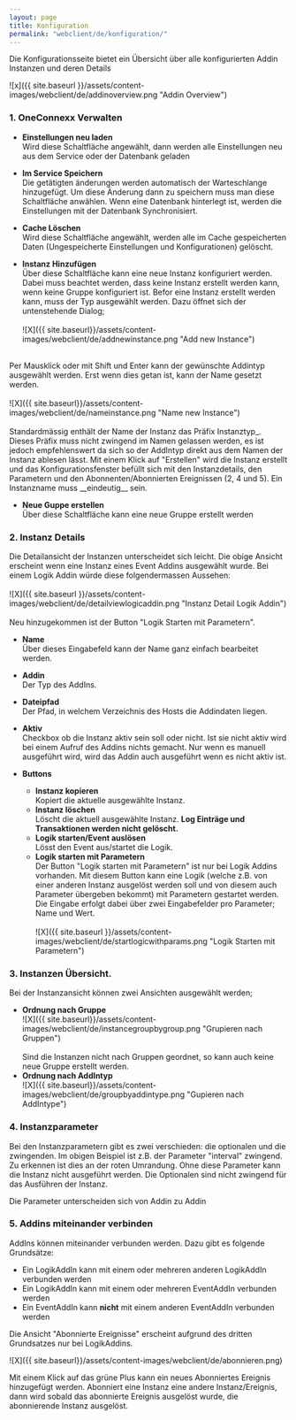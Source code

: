 ```yaml
---
layout: page
title: Konfiguration
permalink: "webclient/de/konfiguration/"
---
```


Die Konfigurationsseite bietet ein Übersicht über alle konfigurierten Addin Instanzen und deren Details 


![x]({{ site.baseurl }}/assets/content-images/webclient/de/addinoverview.png "Addin Overview")

### 1. OneConnexx Verwalten

  * __Einstellungen neu laden__  
  Wird diese Schaltfläche angewählt, dann werden alle Einstellungen neu aus dem Service oder der Datenbank geladen
	
  * __Im Service Speichern__  
  Die getätigten änderungen werden automatisch der Warteschlange hinzugefügt. Um diese Änderung dann zu speichern muss man diese Schaltfläche anwählen. Wenn eine Datenbank hinterlegt ist, werden die Einstellungen mit der Datenbank Synchronisiert. 
  
  * __Cache Löschen__  
  Wird diese Schaltfläche angewählt, werden alle im Cache gespeicherten Daten (Ungespeicherte Einstellungen und Konfigurationen) gelöscht.
  
  * __Instanz Hinzufügen__  
  Über diese Schaltfläche kann eine neue Instanz konfiguriert werden. Dabei muss beachtet werden, dass keine Instanz erstellt werden kann, wenn keine Gruppe konfiguriert ist. Befor eine Instanz erstellt werden kann, muss der Typ ausgewählt werden. Dazu öffnet sich der untenstehende Dialog;
  <br /><br />
  ![X]({{ site.baseurl}}/assets/content-images/webclient/de/addnewinstance.png "Add new Instance")<br />
  <br />
  Per Mausklick oder mit Shift und Enter kann der gewünschte Addintyp ausgewählt werden. Erst wenn dies getan ist, kann der Name gesetzt werden.
  <br /><br />
  ![X]({{ site.baseurl}}/assets/content-images/webclient/de/nameinstance.png "Name new Instance")
  <br /><br />
  Standardmässig enthält der Name der Instanz das Präfix Instanztyp_. Dieses Präfix muss nicht zwingend im Namen gelassen werden, es ist jedoch empfehlenswert da sich so der AddIntyp direkt aus dem Namen der Instanz ablesen lässt. Mit einem Klick auf "Erstellen" wird die Instanz erstellt und das Konfigurationsfenster befüllt sich mit den Instanzdetails, den Parametern und den
  Abonnenten/Abonnierten Ereignissen (2, 4 und 5). Ein Instanzname muss __eindeutig__ sein.
  
  * __Neue Guppe erstellen__  
  Über diese Schaltfläche kann eine neue Gruppe erstellt werden
  
### 2. Instanz Details
  Die Detailansicht der Instanzen unterscheidet sich leicht. Die obige Ansicht erscheint wenn eine Instanz eines Event Addins ausgewählt wurde. Bei einem Logik Addin würde diese folgendermassen Aussehen:
  <br /><br />
  ![X]({{ site.baseurl }}/assets/content-images/webclient/de/detailviewlogicaddin.png "Instanz Detail Logik Addin")
  <br /><br />
  Neu hinzugekommen ist der Button "Logik Starten mit Parametern".
  
  * __Name__  
  Über dieses Eingabefeld kann der Name ganz einfach bearbeitet werden.
  
  * __Addin__  
  Der Typ des AddIns.
  
  * __Dateipfad__  
  Der Pfad, in welchem Verzeichnis des Hosts die Addindaten liegen.
  
  * __Aktiv__  
  Checkbox ob die Instanz aktiv sein soll oder nicht. Ist sie nicht aktiv wird bei einem Aufruf des Addins nichts gemacht. Nur wenn es manuell ausgeführt wird, wird das Addin auch ausgeführt wenn es nicht aktiv ist.
  
  * __Buttons__  
    * __Instanz kopieren__  
	Kopiert die aktuelle ausgewählte Instanz.
	* __Instanz löschen__  
	Löscht die aktuell ausgewählte Instanz. __Log Einträge und Transaktionen werden nicht gelöscht.__
	* __Logik starten/Event auslösen__  
	Lösst den Event aus/startet die Logik.
	* __Logik starten mit Parametern__  
	Der Button "Logik starten mit Parametern" ist nur bei Logik Addins vorhanden. Mit diesem Button kann eine Logik (welche z.B. von einer anderen Instanz ausgelöst werden soll und von diesem auch Parameter übergeben bekommt) mit Parametern gestartet werden. Die Eingabe erfolgt dabei über zwei Eingabefelder pro Parameter; Name und Wert.
	<br /><br />
	![X]({{ site.baseurl }}/assets/content-images/webclient/de/startlogicwithparams.png "Logik Starten mit Parametern")
	
### 3. Instanzen Übersicht.
  Bei der Instanzansicht können zwei Ansichten ausgewählt werden;
  
  * __Ordnung nach Gruppe__  
  ![X]({{ site.baseurl}}/assets/content-images/webclient/de/instancegroupbygroup.png "Grupieren nach Gruppen")
  <br /><br />
  Sind die Instanzen nicht nach Gruppen geordnet, so kann auch keine neue Gruppe erstellt werden.
  * __Ordnung nach AddIntyp__  
  ![X]({{ site.baseurl}}/assets/content-images/webclient/de/groupbyaddintype.png "Gupieren nach AddIntype")
  
### 4. Instanzparameter
  Bei den Instanzparametern gibt es zwei verschieden: die optionalen und die zwingenden.
  Im obigen Beispiel ist z.B. der Parameter "interval" zwingend. Zu erkennen ist dies an der roten Umrandung. Ohne diese Parameter kann die Instanz nicht ausgeführt werden.
  Die Optionalen sind nicht zwingend für das Ausführen der Instanz.
  
  Die Parameter unterscheiden sich von Addin zu Addin

### 5. Addins miteinander verbinden
  
  AddIns können miteinander verbunden werden. Dazu gibt es folgende Grundsätze:
  
  * Ein LogikAddIn kann mit einem oder mehreren anderen LogikAddIn verbunden werden
  * Ein LogikAddIn kann mit einem oder mehreren EventAddIn verbunden werden 
  * Ein EventAddIn kann __nicht__ mit einem anderen EventAddIn verbunden werden
  
  Die Ansicht "Abonnierte Ereignisse" erscheint aufgrund des dritten Grundsatzes nur bei LogikAddins.

  ![X]({{ site.baseurl}}/assets/content-images/webclient/de/abonnieren.png)
  
  Mit einem Klick auf das grüne Plus kann ein neues Abonniertes Ereignis hinzugefügt werden. 
  Abonniert eine Instanz eine andere Instanz/Ereignis, dann wird sobald das abonnierte Ereignis ausgelöst wurde, die abonnierende Instanz ausgelöst.